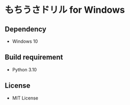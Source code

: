# もちうさドリル for Windows

## Dependency

- Windows 10

## Build requirement

- Python 3.10

## License

- MIT License
